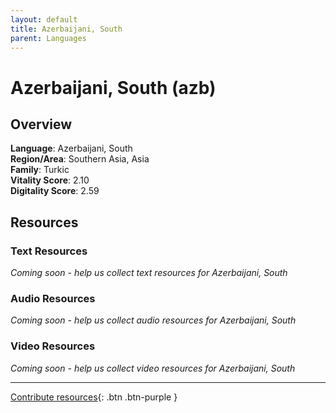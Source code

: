```yaml
---
layout: default
title: Azerbaijani, South
parent: Languages
---
```


# Azerbaijani, South (azb)

## Overview

**Language**: Azerbaijani, South  
**Region/Area**: Southern Asia, Asia  
**Family**: Turkic  
**Vitality Score**: 2.10  
**Digitality Score**: 2.59  

## Resources

### Text Resources
*Coming soon - help us collect text resources for Azerbaijani, South*

### Audio Resources
*Coming soon - help us collect audio resources for Azerbaijani, South*

### Video Resources
*Coming soon - help us collect video resources for Azerbaijani, South*

---

[Contribute resources](https://fairtrain.github.io/){: .btn .btn-purple }

